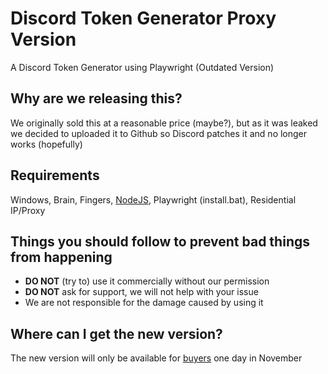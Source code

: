 # Discord Token Generator Proxy Version
A Discord Token Generator using Playwright (Outdated Version)

## Why are we releasing this?
We originally sold this at a reasonable price (maybe?), but as it was leaked we decided to uploaded it to Github so Discord patches it and no longer works (hopefully)

## Requirements
Windows, Brain, Fingers, [NodeJS](https://nodejs.org/en/), Playwright (install.bat), Residential IP/Proxy

## Things you should follow to prevent bad things from happening
- **DO NOT** (try to) use it commercially without our permission
- **DO NOT** ask for support, we will not help with your issue
- We are not responsible for the damage caused by using it

## Where can I get the new version?
The new version will only be available for [buyers](https://guildplus.xyz/?c=537) one day in November
